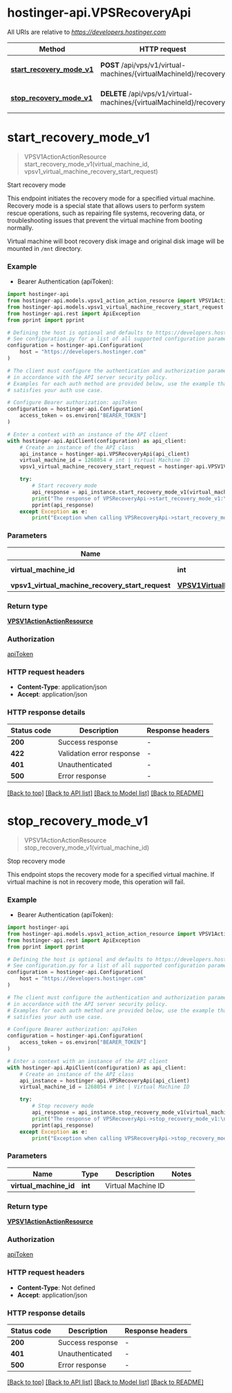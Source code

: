 # hostinger-api.VPSRecoveryApi

All URIs are relative to *https://developers.hostinger.com*

Method | HTTP request | Description
------------- | ------------- | -------------
[**start_recovery_mode_v1**](VPSRecoveryApi.md#start_recovery_mode_v1) | **POST** /api/vps/v1/virtual-machines/{virtualMachineId}/recovery | Start recovery mode
[**stop_recovery_mode_v1**](VPSRecoveryApi.md#stop_recovery_mode_v1) | **DELETE** /api/vps/v1/virtual-machines/{virtualMachineId}/recovery | Stop recovery mode


# **start_recovery_mode_v1**
> VPSV1ActionActionResource start_recovery_mode_v1(virtual_machine_id, vpsv1_virtual_machine_recovery_start_request)

Start recovery mode

This endpoint initiates the recovery mode for a specified virtual machine. 
Recovery mode is a special state that allows users to perform system rescue operations, 
such as repairing file systems, recovering data, or troubleshooting issues that prevent the virtual machine 
from booting normally. 

Virtual machine will boot recovery disk image and original disk image will be mounted in `/mnt` directory.

### Example

* Bearer Authentication (apiToken):

```python
import hostinger-api
from hostinger-api.models.vpsv1_action_action_resource import VPSV1ActionActionResource
from hostinger-api.models.vpsv1_virtual_machine_recovery_start_request import VPSV1VirtualMachineRecoveryStartRequest
from hostinger-api.rest import ApiException
from pprint import pprint

# Defining the host is optional and defaults to https://developers.hostinger.com
# See configuration.py for a list of all supported configuration parameters.
configuration = hostinger-api.Configuration(
    host = "https://developers.hostinger.com"
)

# The client must configure the authentication and authorization parameters
# in accordance with the API server security policy.
# Examples for each auth method are provided below, use the example that
# satisfies your auth use case.

# Configure Bearer authorization: apiToken
configuration = hostinger-api.Configuration(
    access_token = os.environ["BEARER_TOKEN"]
)

# Enter a context with an instance of the API client
with hostinger-api.ApiClient(configuration) as api_client:
    # Create an instance of the API class
    api_instance = hostinger-api.VPSRecoveryApi(api_client)
    virtual_machine_id = 1268054 # int | Virtual Machine ID
    vpsv1_virtual_machine_recovery_start_request = hostinger-api.VPSV1VirtualMachineRecoveryStartRequest() # VPSV1VirtualMachineRecoveryStartRequest | 

    try:
        # Start recovery mode
        api_response = api_instance.start_recovery_mode_v1(virtual_machine_id, vpsv1_virtual_machine_recovery_start_request)
        print("The response of VPSRecoveryApi->start_recovery_mode_v1:\n")
        pprint(api_response)
    except Exception as e:
        print("Exception when calling VPSRecoveryApi->start_recovery_mode_v1: %s\n" % e)
```



### Parameters


Name | Type | Description  | Notes
------------- | ------------- | ------------- | -------------
 **virtual_machine_id** | **int**| Virtual Machine ID | 
 **vpsv1_virtual_machine_recovery_start_request** | [**VPSV1VirtualMachineRecoveryStartRequest**](VPSV1VirtualMachineRecoveryStartRequest.md)|  | 

### Return type

[**VPSV1ActionActionResource**](VPSV1ActionActionResource.md)

### Authorization

[apiToken](../README.md#apiToken)

### HTTP request headers

 - **Content-Type**: application/json
 - **Accept**: application/json

### HTTP response details

| Status code | Description | Response headers |
|-------------|-------------|------------------|
**200** | Success response |  -  |
**422** | Validation error response |  -  |
**401** | Unauthenticated |  -  |
**500** | Error response |  -  |

[[Back to top]](#) [[Back to API list]](../README.md#documentation-for-api-endpoints) [[Back to Model list]](../README.md#documentation-for-models) [[Back to README]](../README.md)

# **stop_recovery_mode_v1**
> VPSV1ActionActionResource stop_recovery_mode_v1(virtual_machine_id)

Stop recovery mode

This endpoint stops the recovery mode for a specified virtual machine. 
If virtual machine is not in recovery mode, this operation will fail.

### Example

* Bearer Authentication (apiToken):

```python
import hostinger-api
from hostinger-api.models.vpsv1_action_action_resource import VPSV1ActionActionResource
from hostinger-api.rest import ApiException
from pprint import pprint

# Defining the host is optional and defaults to https://developers.hostinger.com
# See configuration.py for a list of all supported configuration parameters.
configuration = hostinger-api.Configuration(
    host = "https://developers.hostinger.com"
)

# The client must configure the authentication and authorization parameters
# in accordance with the API server security policy.
# Examples for each auth method are provided below, use the example that
# satisfies your auth use case.

# Configure Bearer authorization: apiToken
configuration = hostinger-api.Configuration(
    access_token = os.environ["BEARER_TOKEN"]
)

# Enter a context with an instance of the API client
with hostinger-api.ApiClient(configuration) as api_client:
    # Create an instance of the API class
    api_instance = hostinger-api.VPSRecoveryApi(api_client)
    virtual_machine_id = 1268054 # int | Virtual Machine ID

    try:
        # Stop recovery mode
        api_response = api_instance.stop_recovery_mode_v1(virtual_machine_id)
        print("The response of VPSRecoveryApi->stop_recovery_mode_v1:\n")
        pprint(api_response)
    except Exception as e:
        print("Exception when calling VPSRecoveryApi->stop_recovery_mode_v1: %s\n" % e)
```



### Parameters


Name | Type | Description  | Notes
------------- | ------------- | ------------- | -------------
 **virtual_machine_id** | **int**| Virtual Machine ID | 

### Return type

[**VPSV1ActionActionResource**](VPSV1ActionActionResource.md)

### Authorization

[apiToken](../README.md#apiToken)

### HTTP request headers

 - **Content-Type**: Not defined
 - **Accept**: application/json

### HTTP response details

| Status code | Description | Response headers |
|-------------|-------------|------------------|
**200** | Success response |  -  |
**401** | Unauthenticated |  -  |
**500** | Error response |  -  |

[[Back to top]](#) [[Back to API list]](../README.md#documentation-for-api-endpoints) [[Back to Model list]](../README.md#documentation-for-models) [[Back to README]](../README.md)


